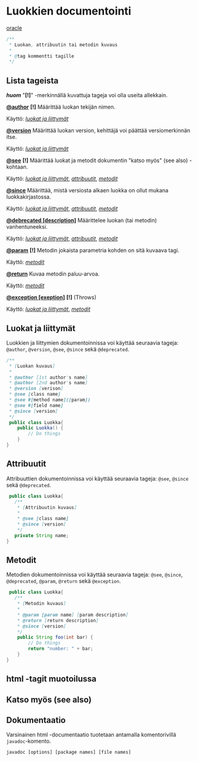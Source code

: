 # Luokkien documentointi


[oracle](https://www.oracle.com/technical-resources/articles/java/javadoc-tool.html#orderoftags)

```java
/**
 * Luokan, attribuutin tai metodin kuvaus
 *
 * @tag kommentti tagille
 */
```

## Lista tageista
***huom*** "**[!]**" -merkinnällä kuvattuja tageja voi olla useita allekkain.

**[@author](https://www.oracle.com/technical-resources/articles/java/javadoc-tool.html#@author)** **[!]** Määrittää luokan tekijän nimen. 

Käyttö: *[luokat ja liittymät](#luokat-ja-liittymät)*

**[@version](https://www.oracle.com/technical-resources/articles/java/javadoc-tool.html#@version)** Määrittää luokan version, kehittäjä voi päättää versiomerkinnän itse.

Käyttö: *[luokat ja liittymät](#luokat-ja-liittymät)*

**[@see](https://www.oracle.com/technical-resources/articles/java/javadoc-tool.html#@see)** **[!]** Määrittää luokat ja metodit dokumentin "katso myös" (see also) -kohtaan.

Käyttö: *[luokat ja liittymät](#luokat-ja-liittymät)*, *[attribuutit](#attribuutit)*, *[metodit](#metodit)*

**[@since](https://www.oracle.com/technical-resources/articles/java/javadoc-tool.html#@version)** Määrittää, mistä versiosta alkaen luokka on ollut mukana luokkakirjastossa.

Käyttö: *[luokat ja liittymät](#luokat-ja-liittymät)*, *[attribuutit](#attribuutit)*, *[metodit](#metodit)*

**[@debrecated [description]](https://www.oracle.com/technical-resources/articles/java/javadoc-tool.html#@deprecated)** Määrittelee luokan (tai metodin)  vanhentuneeksi.

Käyttö: *[luokat ja liittymät](#luokat-ja-liittymät)*, *[attribuutit](#attribuutit)*, *[metodit](#metodit)*

**[@param](https://www.oracle.com/technical-resources/articles/java/javadoc-tool.html#@param)** **[!]** Metodin jokaista parametria kohden on sitä kuvaava tagi.

Käyttö: *[metodit](#metodit)*

**[@return](https://www.oracle.com/technical-resources/articles/java/javadoc-tool.html#@return)** Kuvaa metodin paluu-arvoa.

Käyttö: *[metodit](#metodit)*

**[@exception [exeption]](https://www.oracle.com/technical-resources/articles/java/javadoc-tool.html#@exception)** **[!]** (Throws)

Käyttö: *[luokat ja liittymät](#luokat-ja-liittymät)*, *[metodit](#metodit)*

## Luokat ja liittymät
Luokkien ja liittymien dokumentoinnissa voi käyttää seuraavia tageja: `@author`, `@version`, `@see`, `@since` sekä `@deprecated`. 
```java
/**
 * [Luokan kuvaus]
 *
 * @author [1st author's name]
 * @author [2nd author's name]
 * @version [verison]
 * @see [class name]
 * @see #[method name]([param])
 * @see #[field name]
 * @since [version]
 */
 public class Luokka{
    public Luokka() {
        // Do things
    }
}
```

## Attribuutit
Attribuuttien dokumentoinnissa voi käyttää seuraavia tageja: `@see`, `@since` sekä `@deprecated`.
```java
 public class Luokka{
   /**
    * [Attribuutin kuvaus]
    *
    * @see [class name]
    * @since [version]
    */
   private String name;
}
```

## Metodit
Metodien dokumentoinnissa voi käyttää seuraavia tageja: `@see`, `@since`, `@deprecated`, `@param`, `@return` sekä `@exception`.
```java
 public class Luokka{
   /**
    * [Metodin kuvaus]
    *
    * @param [param name] [param description]
    * @return [return description]
    * @since [version]
    */
    public String foo(int bar) {
        // Do things
        return "number: " + bar;
    }
}
```
## html -tagit muotoilussa

## Katso myös (see also)

## Dokumentaatio
Varsinainen html -documentaatio tuotetaan antamalla komentorivillä `javadoc`-komento.
```
javadoc [options] [package names] [file names]
```

